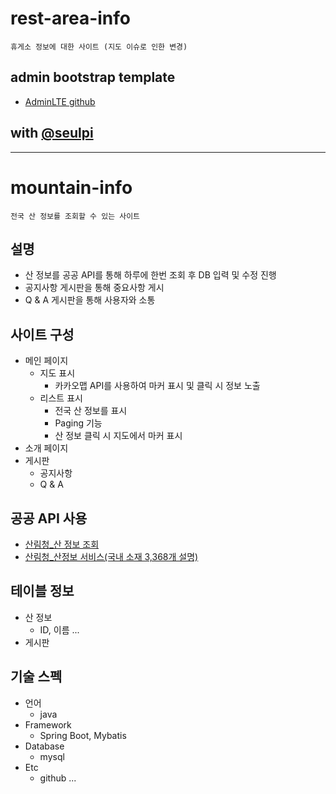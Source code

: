 # rest-area-info
    휴게소 정보에 대한 사이트 (지도 이슈로 인한 변경)

## admin bootstrap template
  * [AdminLTE github](https://github.com/ColorlibHQ/AdminLTE)

## with [@seulpi](https://github.com/seulpi)
---
# mountain-info
    전국 산 정보를 조회할 수 있는 사이트

## 설명
  * 산 정보를 공공 API를 통해 하루에 한번 조회 후 DB 입력 및 수정 진행
  * 공지사항 게시판을 통해 중요사항 게시
  * Q & A 게시판을 통해 사용자와 소통

## 사이트 구성
  * 메인 페이지
    + 지도 표시
      - 카카오맵 API를 사용하여 마커 표시 및 클릭 시 정보 노출
    + 리스트 표시
      - 전국 산 정보를 표시
      - Paging 기능
      - 산 정보 클릭 시 지도에서 마커 표시
  * 소개 페이지
  * 게시판
    + 공지사항
    + Q & A

## 공공 API 사용
  * [산림청_산 정보 조회](https://www.data.go.kr/data/15058682/openapi.do)
  * [산림청_산정보 서비스(국내 소재 3,368개 설명)](https://www.data.go.kr/data/15058662/openapi.do)

## 테이블 정보
  * 산 정보
    + ID, 이름 ...
  * 게시판

## 기술 스펙
  + 언어
    - java
  + Framework
    - Spring Boot, Mybatis
  + Database
    - mysql
  + Etc
    - github ...
